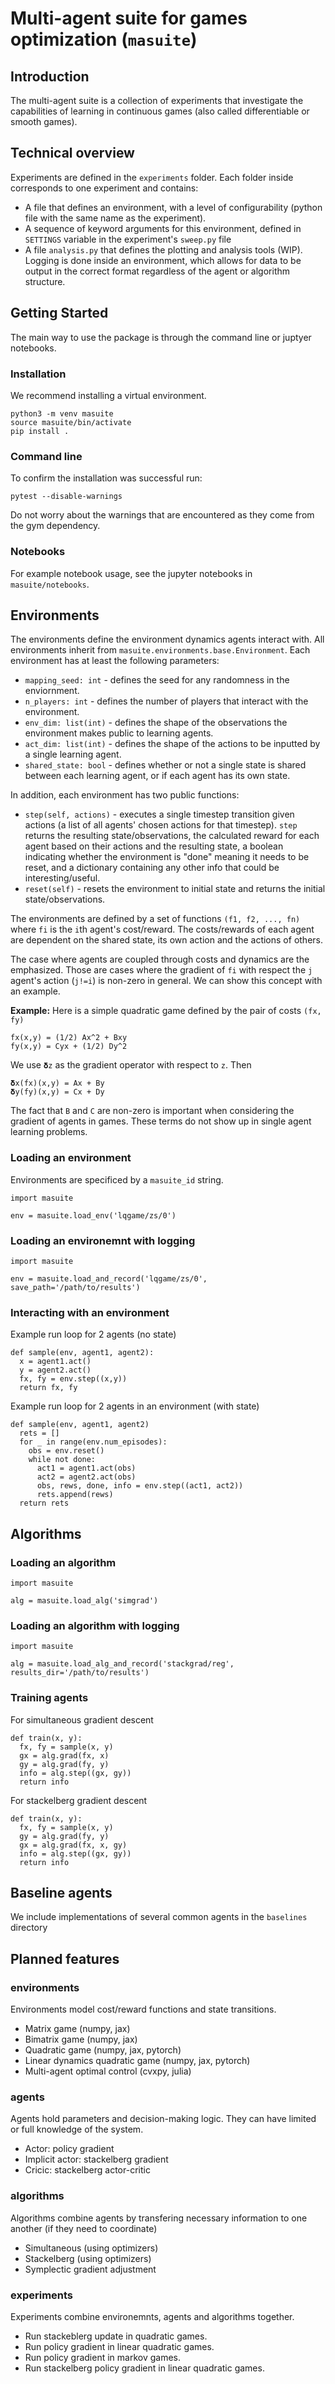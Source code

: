 # Multi-agent suite for games optimization (`masuite`)
## Introduction
The multi-agent suite is a collection of experiments that investigate the capabilities of learning in continuous games (also called differentiable or smooth games).

## Technical overview
Experiments are defined in the `experiments` folder. Each folder inside corresponds to one experiment and contains:
* A file that defines an environment, with a level of configurability (python file with the same name as the experiment).
* A sequence of keyword arguments for this environment, defined in `SETTINGS` variable in the experiment's `sweep.py` file
* A file `analysis.py` that defines the plotting and analysis tools (WIP).
Logging is done inside an environment, which allows for data to be output in the correct format regardless of the agent or algorithm structure.

## Getting Started
The main way to use the package is through the command line or juptyer notebooks.

### Installation
We recommend installing a virtual environment.

```
python3 -m venv masuite
source masuite/bin/activate
pip install .
```

### Command line
To confirm the installation was successful run:
```
pytest --disable-warnings
```
Do not worry about the warnings that are encountered as they come from the gym dependency.


### Notebooks
For example notebook usage, see the jupyter notebooks in `masuite/notebooks`.

## Environments
The environments define the environment dynamics agents interact with. All environments inherit from `masuite.environments.base.Environment`. Each environment has at least the following parameters:
* `mapping_seed: int` - defines the seed for any randomness in the enviornment.
* `n_players: int` - defines the number of players that interact with the environment.
* `env_dim: list(int)` - defines the shape of the observations the environment makes public to learning agents.
* `act_dim: list(int)` - defines the shape of the actions to be inputted by a single learning agent.
* `shared_state: bool` - defines whether or not a single state is shared between each learning agent, or if each agent has its own state.

In addition, each environment has two public functions:
* `step(self, actions)` - executes a single timestep transition given actions (a list of all agents' chosen actions for that timestep). `step` returns the resulting state/observations, the calculated reward for each agent based on their actions and the resulting state, a boolean indicating whether the environment is "done" meaning it needs to be reset, and a dictionary containing any other info that could be interesting/useful.
* `reset(self)` - resets the environment to initial state and returns the initial state/observations.


The environments are defined by a set of functions `(f1, f2, ..., fn)` where `fi` is the `i`th agent's cost/reward. 
The costs/rewards of each agent are dependent on the shared state, its own action and the actions of others.

The case where agents are coupled through costs and dynamics are the emphasized.
Those are cases where the gradient of `fi` with respect the `j` agent's action (`j!=i`) is non-zero in general.
We can show this concept with an example.

**Example:** Here is a simple quadratic game defined by the pair of costs `(fx, fy)`
```
fx(x,y) = (1/2) Ax^2 + Bxy
fy(x,y) = Cyx + (1/2) Dy^2
```
We use `𝛅z` as the gradient operator with respect to `z`.
Then
```
𝛅x(fx)(x,y) = Ax + By
𝛅y(fy)(x,y) = Cx + Dy
```
The fact that `B` and `C` are non-zero is important when considering the gradient of agents in games. These terms do not show up 
in single agent learning problems.

### Loading an environment
Environments are specificed by a `masuite_id` string. 
```
import masuite

env = masuite.load_env('lqgame/zs/0')
```

### Loading an environemnt with logging
```
import masuite

env = masuite.load_and_record('lqgame/zs/0', save_path='/path/to/results')
```

### Interacting with an environment
Example run loop for 2 agents (no state)
```
def sample(env, agent1, agent2):
  x = agent1.act()  
  y = agent2.act()
  fx, fy = env.step((x,y))
  return fx, fy
```

Example run loop for 2 agents in an environment (with state)
```
def sample(env, agent1, agent2)
  rets = []
  for _ in range(env.num_episodes):
    obs = env.reset()
    while not done:
      act1 = agent1.act(obs)
      act2 = agent2.act(obs)
      obs, rews, done, info = env.step((act1, act2))
      rets.append(rews)
  return rets 
```

## Algorithms
### Loading an algorithm
```
import masuite

alg = masuite.load_alg('simgrad')
```

### Loading an algorithm with logging

```
import masuite

alg = masuite.load_alg_and_record('stackgrad/reg', results_dir='/path/to/results')
```

### Training agents
For simultaneous gradient descent
```
def train(x, y):
  fx, fy = sample(x, y)
  gx = alg.grad(fx, x)  
  gy = alg.grad(fy, y)
  info = alg.step((gx, gy))
  return info
```

For stackelberg gradient descent
```
def train(x, y):
  fx, fy = sample(x, y)
  gy = alg.grad(fy, y)
  gx = alg.grad(fx, x, gy)
  info = alg.step((gx, gy))
  return info
```

## Baseline agents
We include implementations of several common agents in the `baselines` directory

## Planned features
### environments
Environments model cost/reward functions and state transitions.
* Matrix game (numpy, jax)
* Bimatrix game (numpy, jax)
* Quadratic game (numpy, jax, pytorch)
* Linear dynamics quadratic game (numpy, jax, pytorch)
* Multi-agent optimal control (cvxpy, julia)

### agents
Agents hold parameters and decision-making logic. They can have limited or full knowledge of the system. 
* Actor: policy gradient 
* Implicit actor: stackelberg gradient
* Cricic: stackelberg actor-critic 

### algorithms
Algorithms combine agents by transfering necessary information to one another (if they need to coordinate) 
* Simultaneous (using optimizers)
* Stackelberg (using optimizers)
* Symplectic gradient adjustment

### experiments
Experiments combine environemnts, agents and algorithms together.
* Run stackeblerg update in quadratic games.
* Run policy gradient in linear quadratic games.
* Run policy gradient in markov games.
* Run stackelberg policy gradient in linear quadratic games.
